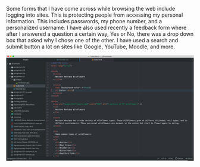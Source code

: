  Some forms that I have come across while browsing the web include logging into sites. This is protecting people from accessing my personal information. This includes passwords, my phone number, and a personalized username. I have also used recently a feedback form where after I answered a question a certain way, Yes or No, there was a drop down box that asked why I chose one of the other. I have used a search and submit button a lot on sites like Google, YouTube, Moodle, and more. 

![Screenshot](./images/Screen.png)
